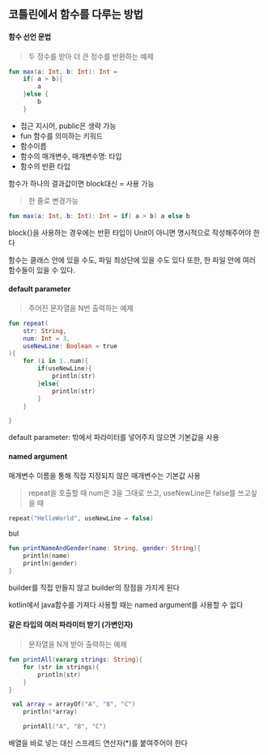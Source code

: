 ## 코틀린에서 함수를 다루는 방법

#### 함수 선언 문법

> 두 정수를 받아 더 큰 정수를 반환하는 예제

``` kotlin
fun max(a: Int, b: Int): Int =
    if( a > b){
        a
    }else {
        b
    }
```

- 접근 지시어, public은 생략 가능
- fun 함수를 의미하는 키워드
- 함수이름
- 함수의 매개변수, 매개변수명: 타입
- 함수의 반환 타입

함수가 하나의 결과값이면 block대신 = 사용 가능

> 한 줄로 변경가능

```kotlin
fun max(a: Int, b: Int): Int = if( a > b) a else b
```

block{}을 사용하는 경우에는 반환 타입이 Unit이 아니면 명시적으로 작성해주어야 한다

함수는 클래스 안에 있을 수도, 파일 최상단에 있을 수도 있다
    또한, 한 파일 안에 여러 함수들이 있을 수 있다.

#### default parameter
    
> 주어진 문자열을 N번 출력하는 예제


```kotlin
fun repeat(
    str: String,
    num: Int = 3,
    useNewLine: Boolean = true
){
    for (i in 1..num){
        if(useNewLine){
            println(str)
        }else{
            println(str)
        }
    }

}
```
default parameter: 밖에서 파라미터를 넣어주지 않으면 기본값을 사용


 #### named argument

매개변수 이름을 통해 직접 지정되지 않은 매개변수는 기본값 사용


>repeat을 호출할 때 num은 3을 그대로 쓰고, useNewLine은 false를 쓰고싶을 때

```kotlin
repeat("HelloWorld", useNewLine = false)
```

bul
```kotlin
fun printNameAndGender(name: String, gender: String){
    println(name)
    println(gender)
}
```

builder를 직접 만들지 않고 builder의 장점을 가지게 된다

kotlin에서 java함수를 가져다 사용할 때는 named argument를 사용할 수 없다

#### 같은 타입의 여러 파라미터 받기 (가변인자)

 >  문자열을 N개 받아 출력하는 예제

```kotlin
fun printAll(vararg strings: String){
    for (str in strings){
        println(str)
    }
}
```

```kotlin
 val array = arrayOf("A", "B", "C")
    println(*array)

    printAll("A", "B", "C")

```

 배열을 바로 넣는 대신 스프레드 연산자(*)를 붙여주어야 한다
